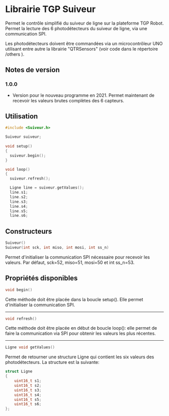 # Librairie TGP Suiveur

Permet le contrôle simplifié du suiveur de ligne sur la plateforme TGP Robot. Permet la lecture des 6 photodétecteurs du suiveur de ligne, via une communication SPI.

Les photodétecteurs doivent être commandées via un microcontrôleur UNO utilisant entre autre la librairie "QTRSensors" (voir code dans le répertoire /others ).


## Notes de version

### 1.0.0
- Version pour le nouveau programme en 2021. Permet maintenant de recevoir les valeurs brutes complètes des 6 capteurs.
 
## Utilisation

```cpp
#include <Suiveur.h> 

Suiveur suiveur;
 
void setup()
{
  suiveur.begin();
}

void loop()
{
  suiveur.refresh(); 

  Ligne line = suiveur.getValues();
  line.s1;
  line.s2;
  line.s3;
  line.s4;
  line.s5;
  line.s6;
```

## Constructeurs
```cpp
Suiveur()
Suiveur(int sck, int miso, int mosi, int ss_n)
```
Permet d'initialiser la communication SPI nécessaire pour recevoir les valeurs. Par défaut,  sck=52, miso=51, mosi=50 et int ss_n=53.

## Propriétés disponibles

```cpp
void begin()
```
Cette méthode doit être placée dans la boucle setup(). Elle permet d'initialiser la communication SPI.

---
```cpp
void refresh()
```
Cette méthode doit être placée en début de boucle loop(): elle permet de faire la communication via SPI pour obtenir les valeurs les plus récentes.

---
```cpp
Ligne void getValues()
```
Permet de retourner une structure Ligne qui contient les six valeurs des photodétecteurs. La structure est la suivante:

```cpp
struct Ligne
{
	uint16_t s1;
	uint16_t s2;
	uint16_t s3;
	uint16_t s4;
	uint16_t s5;
	uint16_t s6;
};
```
